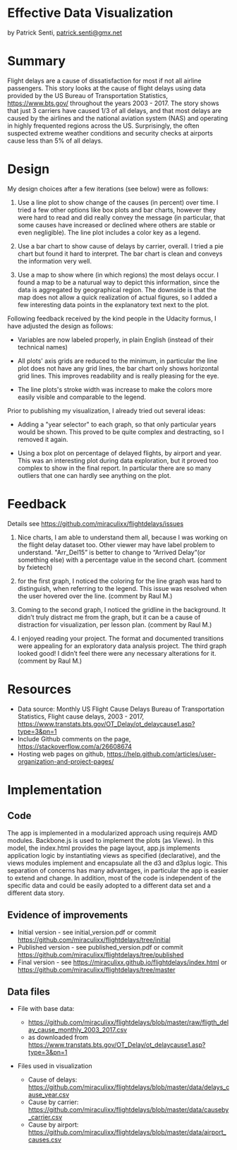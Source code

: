 Effective Data Visualization
============================

by Patrick Senti, patrick.senti@gmx.net

# Summary

Flight delays are a cause of dissatisfaction for most if not all airline passengers. This story looks
at the cause of flight delays using data provided by the US Bureau of Transportation Statistics,
https://www.bts.gov/ throughout the years 2003 - 2017. The story shows that just 3 carriers have caused 
1/3 of all delays, and that most delays are caused by the airlines and the national aviation system (NAS)
and operating in highly frequented regions across the US. Surprisingly, the often suspected extreme weather 
conditions and security checks at airports cause less than 5% of all delays.

# Design

My design choices after a few iterations (see below) were as follows:

1. Use a line plot to show change of the causes (in percent) over time. I tried a few other 
   options like box plots and bar charts, however they were hard to read and did really convey
   the message (in particular, that some causes have increased or declined where others are
   stable or even negligible). The line plot includes a color key as a legend.
   
2. Use a bar chart to show cause of delays by carrier, overall. I tried a pie chart but found
   it hard to interpret. The bar chart is clean and conveys the information very well.  
   
3. Use a map to show where (in which regions) the most delays occur. I found a map to be a naturual
   way to depict this information, since the data is aggregated by geographical region. The downside
   is that the map does not allow a quick realization of actual figures, so I added a few interesting
   data points in the explanatory text next to the plot.
   
Following feedback received by the kind people in the Udacity formus, I have adjusted the design as follows:

* Variables are now labeled properly, in plain English (instead of their technical names)

* All plots' axis grids are reduced to the minimum, in particular the line plot does not have any
  grid lines, the bar chart only shows horizontal grid lines. This improves readability and is really
  pleasing for the eye.
  
* The line plots's stroke width was increase to make the colors more easily visible and comparable to the
  legend.
 
Prior to publishing my visualization, I already tried out several ideas:

* Adding a "year selector" to each graph, so that only particular years would be shown. This proved
  to be quite complex and destracting, so I removed it again.
  
* Using a box plot on percentage of delayed flights, by airport and year. This was an interesting plot
  during data exploration, but it proved too complex to show in the final report. In particular there are
  so many outliers that one can hardly see anything on the plot.


# Feedback

Details see https://github.com/miraculixx/flightdelays/issues

1. Nice charts, I am able to understand them all, because I was working on the flight delay dataset too.
   Other viewer may have label problem to understand.
   "Arr_Del15” is better to change to “Arrived Delay”(or something else) with a percentage value in the second chart. 
   (comment by fxietech)

2. for the first graph, I noticed the coloring for the line graph was hard to distinguish, when referring to the legend. This issue was resolved when the user hovered over the line.
   (comment by Raul M.)
   
3. Coming to the second graph, I noticed the gridline in the background. It didn’t truly distract me from the graph, but it can be a cause of distraction for visualization, per lesson plan.
   (comment by Raul M.)
   
4. I enjoyed reading your project. The format and documented transitions were appealing for an exploratory data analysis project.
   The third graph looked good! I didn’t feel there were any necessary alterations for it.
   (comment by Raul M.)

# Resources

* Data source: Monthly US Flight Cause Delays Bureau of Transportation Statistics, Flight cause delays, 2003 - 2017,
  https://www.transtats.bts.gov/OT_Delay/ot_delaycause1.asp?type=3&pn=1
* Include Github comments on the page, https://stackoverflow.com/a/26608674
* Hosting web pages on github, https://help.github.com/articles/user-organization-and-project-pages/


# Implementation

## Code

The app is implemented in a modularized approach using requirejs AMD modules. Backbone.js is used to implement
the plots (as Views). In this model, the index.html provides the page layout, app.js implements application
logic by instantiating views as specified (declarative), and the views modules implement and encapsulate all
the d3 and d3plus logic. This separation of concerns has many advantages, in particular the app is easier to
extend and change. In addition, most of the code is independent of the specific data and could be easily 
adopted to a different data set and a different data story.

## Evidence of improvements

* Initial version - see initial_version.pdf or commit https://github.com/miraculixx/flightdelays/tree/initial 
* Published version - see published_version.pdf or commit https://github.com/miraculixx/flightdelays/tree/published
* Final version - see https://miraculixx.github.io/flightdelays/index.html or https://github.com/miraculixx/flightdelays/tree/master

## Data files

* File with base data: 

	* https://github.com/miraculixx/flightdelays/blob/master/raw/fligth_delay_cause_monthly_2003_2017.csv
	* as downloaded from https://www.transtats.bts.gov/OT_Delay/ot_delaycause1.asp?type=3&pn=1
	
* Files used in visualization

	* Cause of delays: https://github.com/miraculixx/flightdelays/blob/master/data/delays_cause_year.csv
	* Cause by carrier: https://github.com/miraculixx/flightdelays/blob/master/data/causeby_carrier.csv
	* Cause by airport: https://github.com/miraculixx/flightdelays/blob/master/data/airport_causes.csv 

